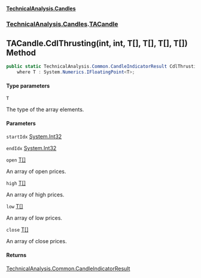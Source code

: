 #### [TechnicalAnalysis.Candles](TechnicalAnalysis.Candles.md 'TechnicalAnalysis.Candles')
### [TechnicalAnalysis.Candles](TechnicalAnalysis.Candles.md#TechnicalAnalysis.Candles 'TechnicalAnalysis.Candles').[TACandle](TACandle.md 'TechnicalAnalysis.Candles.TACandle')

## TACandle.CdlThrusting<T>(int, int, T[], T[], T[], T[]) Method

```csharp
public static TechnicalAnalysis.Common.CandleIndicatorResult CdlThrusting<T>(int startIdx, int endIdx, T[] open, T[] high, T[] low, T[] close)
    where T : System.Numerics.IFloatingPoint<T>;
```
#### Type parameters

<a name='TechnicalAnalysis.Candles.TACandle.CdlThrusting_T_(int,int,T[],T[],T[],T[]).T'></a>

`T`

The type of the array elements.
#### Parameters

<a name='TechnicalAnalysis.Candles.TACandle.CdlThrusting_T_(int,int,T[],T[],T[],T[]).startIdx'></a>

`startIdx` [System.Int32](https://docs.microsoft.com/en-us/dotnet/api/System.Int32 'System.Int32')

<a name='TechnicalAnalysis.Candles.TACandle.CdlThrusting_T_(int,int,T[],T[],T[],T[]).endIdx'></a>

`endIdx` [System.Int32](https://docs.microsoft.com/en-us/dotnet/api/System.Int32 'System.Int32')

<a name='TechnicalAnalysis.Candles.TACandle.CdlThrusting_T_(int,int,T[],T[],T[],T[]).open'></a>

`open` [T](TACandle.CdlThrusting_T_(int,int,T[],T[],T[],T[]).md#TechnicalAnalysis.Candles.TACandle.CdlThrusting_T_(int,int,T[],T[],T[],T[]).T 'TechnicalAnalysis.Candles.TACandle.CdlThrusting<T>(int, int, T[], T[], T[], T[]).T')[[]](https://docs.microsoft.com/en-us/dotnet/api/System.Array 'System.Array')

An array of open prices.

<a name='TechnicalAnalysis.Candles.TACandle.CdlThrusting_T_(int,int,T[],T[],T[],T[]).high'></a>

`high` [T](TACandle.CdlThrusting_T_(int,int,T[],T[],T[],T[]).md#TechnicalAnalysis.Candles.TACandle.CdlThrusting_T_(int,int,T[],T[],T[],T[]).T 'TechnicalAnalysis.Candles.TACandle.CdlThrusting<T>(int, int, T[], T[], T[], T[]).T')[[]](https://docs.microsoft.com/en-us/dotnet/api/System.Array 'System.Array')

An array of high prices.

<a name='TechnicalAnalysis.Candles.TACandle.CdlThrusting_T_(int,int,T[],T[],T[],T[]).low'></a>

`low` [T](TACandle.CdlThrusting_T_(int,int,T[],T[],T[],T[]).md#TechnicalAnalysis.Candles.TACandle.CdlThrusting_T_(int,int,T[],T[],T[],T[]).T 'TechnicalAnalysis.Candles.TACandle.CdlThrusting<T>(int, int, T[], T[], T[], T[]).T')[[]](https://docs.microsoft.com/en-us/dotnet/api/System.Array 'System.Array')

An array of low prices.

<a name='TechnicalAnalysis.Candles.TACandle.CdlThrusting_T_(int,int,T[],T[],T[],T[]).close'></a>

`close` [T](TACandle.CdlThrusting_T_(int,int,T[],T[],T[],T[]).md#TechnicalAnalysis.Candles.TACandle.CdlThrusting_T_(int,int,T[],T[],T[],T[]).T 'TechnicalAnalysis.Candles.TACandle.CdlThrusting<T>(int, int, T[], T[], T[], T[]).T')[[]](https://docs.microsoft.com/en-us/dotnet/api/System.Array 'System.Array')

An array of close prices.

#### Returns
[TechnicalAnalysis.Common.CandleIndicatorResult](https://docs.microsoft.com/en-us/dotnet/api/TechnicalAnalysis.Common.CandleIndicatorResult 'TechnicalAnalysis.Common.CandleIndicatorResult')
